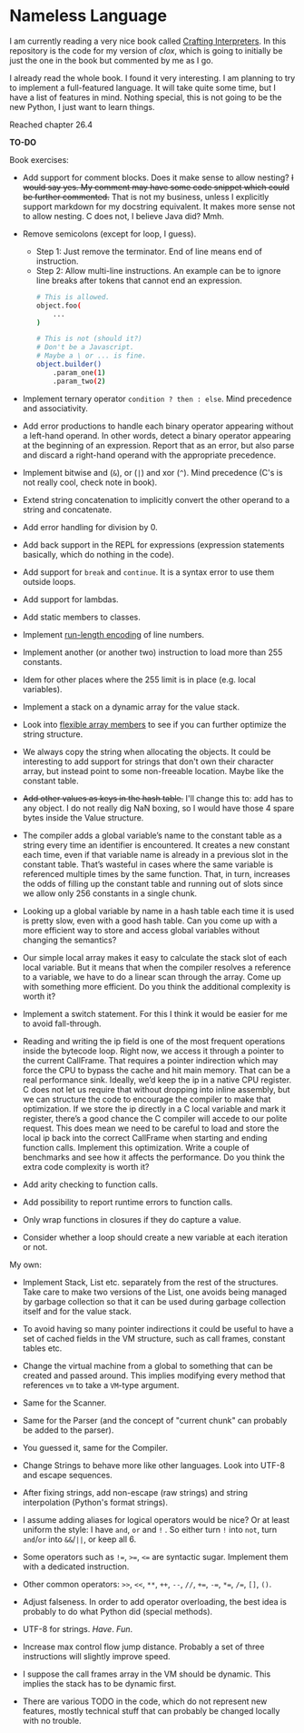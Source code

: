 # Nameless Language

I am currently reading a very nice book called [Crafting Interpreters](https://craftinginterpreters.com/). In this
repository is the code for my version of *clox*, which is going to initially be just the one in the book but commented
by me as I go.

I already read the whole book. I found it very interesting. I am planning to try to implement a full-featured language.
It will take quite some time, but I have a list of features in mind. Nothing special, this is not going to be the new
Python, I just want to learn things.

Reached chapter 26.4

**TO-DO**

Book exercises:

- Add support for comment blocks. Does it make sense to allow nesting? ~~I would say yes. My comment may have some code
  snippet which could be further commented.~~ That is not my business, unless I explicitly support markdown for my
  docstring equivalent. It makes more sense not to allow nesting. C does not, I believe Java did? Mmh.

- Remove semicolons (except for loop, I guess).
    - Step 1: Just remove the terminator. End of line means end of instruction.
    - Step 2: Allow multi-line instructions. An example can be to ignore line breaks after tokens that cannot end an
      expression.
      ```bash
      # This is allowed.
      object.foo(
          ...
      )
      
      # This is not (should it?)
      # Don't be a Javascript.
      # Maybe a \ or ... is fine.
      object.builder()
          .param_one(1)
          .param_two(2)
      ```

- Implement ternary operator `condition ? then : else`. Mind precedence and associativity.

- Add error productions to handle each binary operator appearing without a left-hand operand. In other words, detect a
  binary operator appearing at the beginning of an expression. Report that as an error, but also parse and discard a
  right-hand operand with the appropriate precedence.

- Implement bitwise and (`&`), or (`|`) and xor (`^`). Mind precedence (C's is not really cool, check note in book).

- Extend string concatenation to implicitly convert the other operand to a string and concatenate.

- Add error handling for division by 0.

- Add back support in the REPL for expressions (expression statements basically, which do nothing in the code).

- Add support for `break` and `continue`. It is a syntax error to use them outside loops.

- Add support for lambdas.

- Add static members to classes.

- Implement [run-length encoding](https://en.wikipedia.org/wiki/Run-length_encoding) of line numbers.

- Implement another (or another two) instruction to load more than 255 constants.

- Idem for other places where the 255 limit is in place (e.g. local variables).

- Implement a stack on a dynamic array for the value stack.

- Look into [flexible array members](https://en.wikipedia.org/wiki/Flexible_array_member) to see if you can further
  optimize the string structure.

- We always copy the string when allocating the objects. It could be interesting to add support for strings that don't
  own their character array, but instead point to some non-freeable location. Maybe like the constant table.

- ~~Add other values as keys in the hash table.~~ I'll change this to: add has to any object. I do not really dig NaN
  boxing, so I would have those 4 spare bytes inside the Value structure.

- The compiler adds a global variable’s name to the constant table as a string every time an identifier is encountered.
  It creates a new constant each time, even if that variable name is already in a previous slot in the constant table.
  That’s wasteful in cases where the same variable is referenced multiple times by the same function. That, in turn,
  increases the odds of filling up the constant table and running out of slots since we allow only 256 constants in a
  single chunk.

- Looking up a global variable by name in a hash table each time it is used is pretty slow, even with a good hash table.
  Can you come up with a more efficient way to store and access global variables without changing the semantics?

- Our simple local array makes it easy to calculate the stack slot of each local variable. But it means that when the
  compiler resolves a reference to a variable, we have to do a linear scan through the array. Come up with something
  more efficient. Do you think the additional complexity is worth it?

- Implement a switch statement. For this I think it would be easier for me to avoid fall-through.

- Reading and writing the ip field is one of the most frequent operations inside the bytecode loop. Right now, we access
  it through a pointer to the current CallFrame. That requires a pointer indirection which may force the CPU to bypass
  the cache and hit main memory. That can be a real performance sink. Ideally, we’d keep the ip in a native CPU
  register. C does not let us require that without dropping into inline assembly, but we can structure the code to
  encourage the compiler to make that optimization. If we store the ip directly in a C local variable and mark it
  register, there’s a good chance the C compiler will accede to our polite request. This does mean we need to be careful
  to load and store the local ip back into the correct CallFrame when starting and ending function calls. Implement this
  optimization. Write a couple of benchmarks and see how it affects the performance. Do you think the extra code
  complexity is worth it?

- Add arity checking to function calls.

- Add possibility to report runtime errors to function calls.

- Only wrap functions in closures if they do capture a value.

- Consider whether a loop should create a new variable at each iteration or not.

My own:

- Implement Stack, List etc. separately from the rest of the structures. Take care to make two versions of the List, one
  avoids being managed by garbage collection so that it can be used during garbage collection itself and for the value
  stack.

- To avoid having so many pointer indirections it could be useful to have a set of cached fields in the VM structure,
  such as call frames, constant tables etc.

- Change the virtual machine from a global to something that can be created and passed around. This implies modifying
  every method that references `vm` to take a `VM`-type argument.

- Same for the Scanner.

- Same for the Parser (and the concept of "current chunk" can probably be added to the parser).

- You guessed it, same for the Compiler.

- Change Strings to behave more like other languages. Look into UTF-8 and escape sequences.

- After fixing strings, add non-escape (raw strings) and string interpolation (Python's format strings).

- I assume adding aliases for logical operators would be nice? Or at least uniform the style: I have `and`, `or` and `!`
  . So either turn `!` into `not`, turn `and`/`or` into `&&`/`||`, or keep all 6.

- Some operators such as `!=`, `>=`, `<=` are syntactic sugar. Implement them with a dedicated instruction.

- Other common operators: `>>`, `<<`, `**`, `++`, `--`, `//`, `+=`, `-=`, `*=`, `/=`, `[]`, `()`.

- Adjust falseness. In order to add operator overloading, the best idea is probably to do what Python did (special
  methods).

- UTF-8 for strings. *Have*. *Fun*.

- Increase max control flow jump distance. Probably a set of three instructions will slightly improve speed.

- I suppose the call frames array in the VM should be dynamic. This implies the stack has to be dynamic first.

- There are various TODO in the code, which do not represent new features, mostly technical stuff that can probably be
  changed locally with no trouble.